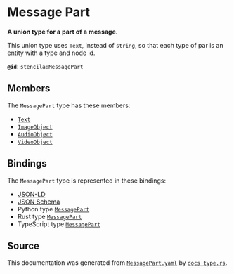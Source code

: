 # Message Part

**A union type for a part of a message.**

This union type uses `Text`, instead of `string`, so that each type of par
is an entity with a type and node id.


**`@id`**: `stencila:MessagePart`

## Members

The `MessagePart` type has these members:

- [`Text`](https://github.com/stencila/stencila/blob/main/docs/reference/schema/prose/text.md)
- [`ImageObject`](https://github.com/stencila/stencila/blob/main/docs/reference/schema/works/image-object.md)
- [`AudioObject`](https://github.com/stencila/stencila/blob/main/docs/reference/schema/works/audio-object.md)
- [`VideoObject`](https://github.com/stencila/stencila/blob/main/docs/reference/schema/works/video-object.md)

## Bindings

The `MessagePart` type is represented in these bindings:

- [JSON-LD](https://stencila.org/MessagePart.jsonld)
- [JSON Schema](https://stencila.org/MessagePart.schema.json)
- Python type [`MessagePart`](https://github.com/stencila/stencila/blob/main/python/python/stencila/types/message_part.py)
- Rust type [`MessagePart`](https://github.com/stencila/stencila/blob/main/rust/schema/src/types/message_part.rs)
- TypeScript type [`MessagePart`](https://github.com/stencila/stencila/blob/main/ts/src/types/MessagePart.ts)

## Source

This documentation was generated from [`MessagePart.yaml`](https://github.com/stencila/stencila/blob/main/schema/MessagePart.yaml) by [`docs_type.rs`](https://github.com/stencila/stencila/blob/main/rust/schema-gen/src/docs_type.rs).